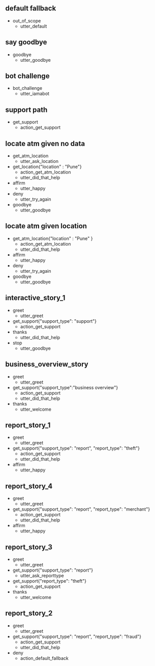 ## default fallback
* out_of_scope
  - utter_default

## say goodbye
* goodbye
  - utter_goodbye

## bot challenge
* bot_challenge
  - utter_iamabot

## support path
* get_support
  - action_get_support

## locate atm given no data
* get_atm_location
  - utter_ask_location
* get_location{"location" : "Pune"}
  - action_get_atm_location
  - utter_did_that_help
* affirm
  - utter_happy
* deny
  - utter_try_again
* goodbye
  - utter_goodbye

## locate atm given location 
* get_atm_location{"location" : "Pune" }
  - action_get_atm_location
  - utter_did_that_help
* affirm
  - utter_happy
* deny
  - utter_try_again
* goodbye
  - utter_goodbye

## interactive_story_1
* greet
    - utter_greet
* get_support{"support_type": "support"}
    - action_get_support
* thanks
    - utter_did_that_help
* stop
    - utter_goodbye

## business_overview_story
* greet
    - utter_greet
* get_support{"support_type":"business overview"}
    - action_get_support
    - utter_did_that_help
* thanks
    - utter_welcome
## report_story_1
* greet
    - utter_greet
* get_support{"support_type": "report", "report_type": "theft"}
    - action_get_support
    - utter_did_that_help
* affirm
    - utter_happy

## report_story_4
* greet
    - utter_greet
* get_support{"support_type": "report", "report_type": "merchant"}
    - action_get_support
    - utter_did_that_help
* affirm
    - utter_happy

## report_story_3
* greet
    - utter_greet
* get_support{"support_type": "report"}
    - utter_ask_reporttype
* get_support{"report_type": "theft"}
    - action_get_support
* thanks
    - utter_welcome
    
## report_story_2
* greet
    - utter_greet
* get_support{"support_type": "report", "report_type": "fraud"}
    - action_get_support
    - utter_did_that_help
* deny
    - action_default_fallback